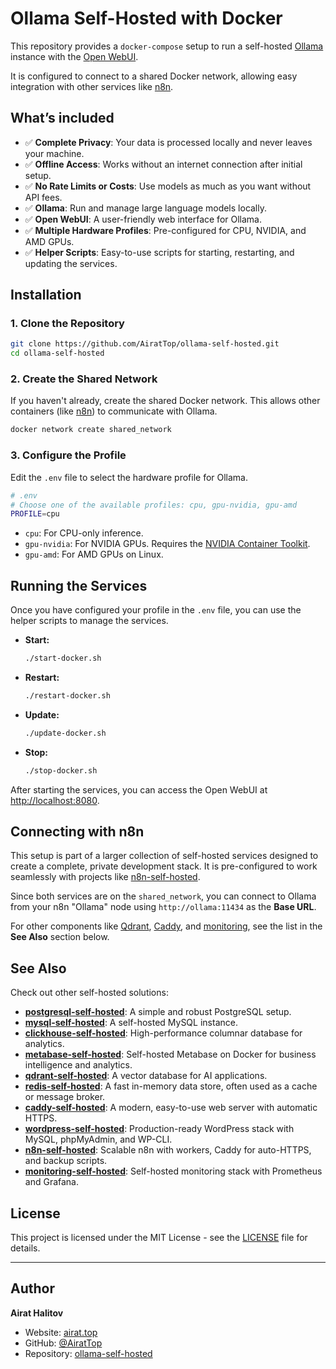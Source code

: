 # Ollama Self-Hosted with Docker

This repository provides a `docker-compose` setup to run a self-hosted [Ollama](https://ollama.com/) instance with the [Open WebUI](https://github.com/open-webui/open-webui).

It is configured to connect to a shared Docker network, allowing easy integration with other services like [n8n](https://github.com/AiratTop/n8n-self-hosted).

## What’s included

-   ✅ **Complete Privacy**: Your data is processed locally and never leaves your machine.
-   ✅ **Offline Access**: Works without an internet connection after initial setup.
-   ✅ **No Rate Limits or Costs**: Use models as much as you want without API fees.
-   ✅ **Ollama**: Run and manage large language models locally.
-   ✅ **Open WebUI**: A user-friendly web interface for Ollama.
-   ✅ **Multiple Hardware Profiles**: Pre-configured for CPU, NVIDIA, and AMD GPUs.
-   ✅ **Helper Scripts**: Easy-to-use scripts for starting, restarting, and updating the services.

## Installation

### 1. Clone the Repository

```bash
git clone https://github.com/AiratTop/ollama-self-hosted.git
cd ollama-self-hosted
```

### 2. Create the Shared Network

If you haven't already, create the shared Docker network. This allows other containers (like [n8n](https://github.com/AiratTop/n8n-self-hosted)) to communicate with Ollama.

```bash
docker network create shared_network
```

### 3. Configure the Profile

Edit the `.env` file to select the hardware profile for Ollama.

```bash
# .env
# Choose one of the available profiles: cpu, gpu-nvidia, gpu-amd
PROFILE=cpu
```

-   `cpu`: For CPU-only inference.
-   `gpu-nvidia`: For NVIDIA GPUs. Requires the [NVIDIA Container Toolkit](https://docs.nvidia.com/datacenter/cloud-native/container-toolkit/latest/install-guide.html).
-   `gpu-amd`: For AMD GPUs on Linux.

## Running the Services

Once you have configured your profile in the `.env` file, you can use the helper scripts to manage the services.

-   **Start:**
    ```bash
    ./start-docker.sh
    ```
-   **Restart:**
    ```bash
    ./restart-docker.sh
    ```
-   **Update:**
    ```bash
    ./update-docker.sh
    ```
-   **Stop:**
    ```bash
    ./stop-docker.sh
    ```

After starting the services, you can access the Open WebUI at [http://localhost:8080](http://localhost:8080).

## Connecting with n8n

This setup is part of a larger collection of self-hosted services designed to create a complete, private development stack. It is pre-configured to work seamlessly with projects like [n8n-self-hosted](https://github.com/AiratTop/n8n-self-hosted).

Since both services are on the `shared_network`, you can connect to Ollama from your n8n "Ollama" node using `http://ollama:11434` as the **Base URL**.

For other components like [Qdrant](https://github.com/AiratTop/qdrant-self-hosted), [Caddy](https://github.com/AiratTop/caddy-self-hosted), and [monitoring](https://github.com/AiratTop/monitoring-self-hosted), see the list in the **See Also** section below.

## See Also

Check out other self-hosted solutions:

-   [**postgresql-self-hosted**](https://github.com/AiratTop/postgresql-self-hosted): A simple and robust PostgreSQL setup.
-   [**mysql-self-hosted**](https://github.com/AiratTop/mysql-self-hosted): A self-hosted MySQL instance.
-   [**clickhouse-self-hosted**](https://github.com/AiratTop/clickhouse-self-hosted): High-performance columnar database for analytics.
-   [**metabase-self-hosted**](https://github.com/AiratTop/metabase-self-hosted): Self-hosted Metabase on Docker for business intelligence and analytics.
-   [**qdrant-self-hosted**](https://github.com/AiratTop/qdrant-self-hosted): A vector database for AI applications.
-   [**redis-self-hosted**](https://github.com/AiratTop/redis-self-hosted): A fast in-memory data store, often used as a cache or message broker.
-   [**caddy-self-hosted**](https://github.com/AiratTop/caddy-self-hosted): A modern, easy-to-use web server with automatic HTTPS.
-   [**wordpress-self-hosted**](https://github.com/AiratTop/wordpress-self-hosted): Production-ready WordPress stack with MySQL, phpMyAdmin, and WP-CLI.
-   [**n8n-self-hosted**](https://github.com/AiratTop/n8n-self-hosted): Scalable n8n with workers, Caddy for auto-HTTPS, and backup scripts.
-   [**monitoring-self-hosted**](https://github.com/AiratTop/monitoring-self-hosted): Self-hosted monitoring stack with Prometheus and Grafana.

## License

This project is licensed under the MIT License - see the [LICENSE](LICENSE) file for details.

---

## Author

**Airat Halitov**

- Website: [airat.top](https://airat.top)
- GitHub: [@AiratTop](https://github.com/AiratTop)
- Repository: [ollama-self-hosted](https://github.com/AiratTop/ollama-self-hosted)
